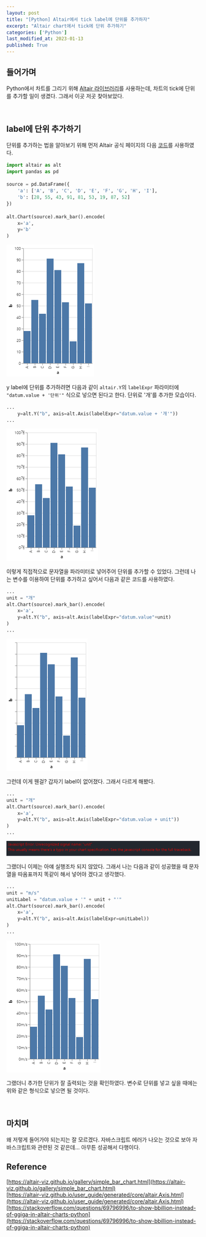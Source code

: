 ```yaml
---
layout: post
title: "[Python] Altair에서 tick label에 단위를 추가하자"
excerpt: "Altair chart에서 tick에 단위 추가하기"
categories: ['Python']
last_modified_at: 2023-01-13
published: True
---
```


## 들어가며

Python에서 차트를 그리기 위해 [Altair 라이브러리](https://altair-viz.github.io/)를 사용하는데, 차트의 tick에 단위를 추가할 일이 생겼다. 그래서 이곳 저곳 찾아보았다.

<br/>

## label에 단위 추가하기

단위를 추가하는 법을 알아보기 위해 먼저 Altair 공식 페이지의 다음 [코드](https://altair-viz.github.io/gallery/simple_bar_chart.html)를 사용하였다.

```python
import altair as alt
import pandas as pd

source = pd.DataFrame({
    'a': ['A', 'B', 'C', 'D', 'E', 'F', 'G', 'H', 'I'],
    'b': [28, 55, 43, 91, 81, 53, 19, 87, 52]
})

alt.Chart(source).mark_bar().encode(
    x='a',
    y='b'
)
```

![Altair default](/assets/images/12th/alt_default.png)


y label에 단위를 추가하려면 다음과 같이 ```altair.Y```의 ```labelExpr``` 파라미터에 ```"datum.value + '단위'"``` 식으로 넣으면 된다고 한다. 단위로 '개'를 추가한 모습이다. 

```python
...
    y=alt.Y("b", axis=alt.Axis(labelExpr="datum.value + '개'"))
...
```

![Altair add unit](/assets/images/12th/alt_gae.png)

이렇게 직접적으로 문자열을 파라미터로 넣어주어 단위를 추가할 수 있었다. 그런데 나는 변수를 이용하여 단위를 추가하고 싶어서 다음과 같은 코드를 사용하였다.

```python
...
unit = "개"
alt.Chart(source).mark_bar().encode(
    x='a',
    y=alt.Y("b", axis=alt.Axis(labelExpr="datum.value"+unit)
)
...
```

![Altair error1](/assets/images/12th/alt_error1.png)

그런데 이게 웬걸? 갑자기 label이 없어졌다. 그래서 다르게 해봤다.

```python
...
unit = "개"
alt.Chart(source).mark_bar().encode(
    x='a',
    y=alt.Y("b", axis=alt.Axis(labelExpr="datum.value + unit"))
)
...
```

![Altair error2](/assets/images/12th/alt_error2.png)

그랬더니 이제는 아얘 실행조차 되지 않았다. 그래서 나는 다음과 같이 성공했을 때 문자열을 따옴표까지 똑같이 해서 넣어야 겠다고 생각했다.

```python
...
unit = "m/s"
unitLabel = "datum.value + '" + unit + "'"
alt.Chart(source).mark_bar().encode(
    x='a',
    y=alt.Y("b", axis=alt.Axis(labelExpr=unitLabel))
)
...
```

![Altair success](/assets/images/12th/alt_success.png)

그랬더니 추가한 단위가 잘 출력되는 것을 확인하였다. 변수로 단위를 넣고 싶을 때에는 위와 같은 형식으로 넣으면 될 것이다.

<br/>

## 마치며

왜 저렇게 들어가야 되는지는 잘 모르겠다. 자바스크립트 에러가 나오는 것으로 보아 자바스크립트와 관련된 것 같은데... 아무튼 성공해서 다행이다.   

## Reference

[https://altair-viz.github.io/gallery/simple_bar_chart.html](https://altair-viz.github.io/gallery/simple_bar_chart.html)   
[https://altair-viz.github.io/user_guide/generated/core/altair.Axis.html](https://altair-viz.github.io/user_guide/generated/core/altair.Axis.html)   
[https://stackoverflow.com/questions/69796996/to-show-bbillion-instead-of-ggiga-in-altair-charts-python](https://stackoverflow.com/questions/69796996/to-show-bbillion-instead-of-ggiga-in-altair-charts-python)

